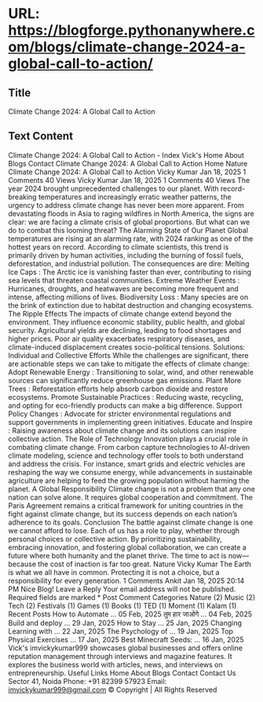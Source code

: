 # URL: https://blogforge.pythonanywhere.com/blogs/climate-change-2024-a-global-call-to-action/

## Title

Climate Change 2024: A Global Call to Action

## Text Content

Climate Change 2024: A Global Call to Action - Index Vick's Home About Blogs Contact Climate Change 2024: A Global Call to Action Home Nature Climate Change 2024: A Global Call to Action Vicky Kumar Jan 18, 2025 1 Comments 40 Views Vicky Kumar Jan 18, 2025 1 Comments 40 Views The year 2024 brought unprecedented challenges to our planet. With record-breaking temperatures and increasingly erratic weather patterns, the urgency to address climate change has never been more apparent. From devastating floods in Asia to raging wildfires in North America, the signs are clear: we are facing a climate crisis of global proportions. But what can we do to combat this looming threat? The Alarming State of Our Planet Global temperatures are rising at an alarming rate, with 2024 ranking as one of the hottest years on record. According to climate scientists, this trend is primarily driven by human activities, including the burning of fossil fuels, deforestation, and industrial pollution. The consequences are dire: Melting Ice Caps : The Arctic ice is vanishing faster than ever, contributing to rising sea levels that threaten coastal communities. Extreme Weather Events : Hurricanes, droughts, and heatwaves are becoming more frequent and intense, affecting millions of lives. Biodiversity Loss : Many species are on the brink of extinction due to habitat destruction and changing ecosystems. The Ripple Effects The impacts of climate change extend beyond the environment. They influence economic stability, public health, and global security. Agricultural yields are declining, leading to food shortages and higher prices. Poor air quality exacerbates respiratory diseases, and climate-induced displacement creates socio-political tensions. Solutions: Individual and Collective Efforts While the challenges are significant, there are actionable steps we can take to mitigate the effects of climate change: Adopt Renewable Energy : Transitioning to solar, wind, and other renewable sources can significantly reduce greenhouse gas emissions. Plant More Trees : Reforestation efforts help absorb carbon dioxide and restore ecosystems. Promote Sustainable Practices : Reducing waste, recycling, and opting for eco-friendly products can make a big difference. Support Policy Changes : Advocate for stricter environmental regulations and support governments in implementing green initiatives. Educate and Inspire : Raising awareness about climate change and its solutions can inspire collective action. The Role of Technology Innovation plays a crucial role in combating climate change. From carbon capture technologies to AI-driven climate modeling, science and technology offer tools to both understand and address the crisis. For instance, smart grids and electric vehicles are reshaping the way we consume energy, while advancements in sustainable agriculture are helping to feed the growing population without harming the planet. A Global Responsibility Climate change is not a problem that any one nation can solve alone. It requires global cooperation and commitment. The Paris Agreement remains a critical framework for uniting countries in the fight against climate change, but its success depends on each nation’s adherence to its goals. Conclusion The battle against climate change is one we cannot afford to lose. Each of us has a role to play, whether through personal choices or collective action. By prioritizing sustainability, embracing innovation, and fostering global collaboration, we can create a future where both humanity and the planet thrive. The time to act is now—because the cost of inaction is far too great. Nature Vicky Kumar The Earth is what we all have in common. Protecting it is not a choice, but a responsibility for every generation. 1 Comments Ankit Jan 18, 2025 20:14 PM Nice Blog! Leave a Reply Your email address will not be published. Required fields are marked * Post Comment Categories Nature (2) Music (2) Tech (2) Festivals (1) Games (1) Books (1) TED (1) Moment (1) Kalam (1) Recent Posts How to Automate … 05 Feb, 2025 तुम हार जाओगे … 04 Feb, 2025 Build and deploy … 29 Jan, 2025 How to Stay … 25 Jan, 2025 Changing Learning with … 22 Jan, 2025 The Psychology of … 19 Jan, 2025 Top Physical Exercises … 17 Jan, 2025 Best Minecraft Seeds: … 16 Jan, 2025 Vick's imvickykumar999 showcases global businesses and offers online reputation management through interviews and magazine features. It explores the business world with articles, news, and interviews on entrepreneurship. Useful Links Home About Blogs Contact Contact Us Sector 41, Noida Phone: +91 82399 57923 Email: imvickykumar999@gmail.com © Copyright | All Rights Reserved
